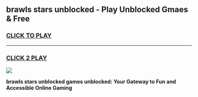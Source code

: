 
## brawls stars unblocked - Play Unblocked Gmaes & Free
<h3>
<a href="https://news.freeplayer.one?title=brawls_stars_unblocked&ref=23F">CLICK TO PLAY</a></h3>
<hr>

<h3>
<a href="https://news.freeplayer.one?title=brawls_stars_unblocked&ref=23F">CLICK 2 PLAY</a>
  
</h3>

<a href="https://news.freeplayer.one?title=brawls_stars_unblocked&ref=23F/"><img src="https://clearcache.store/games.png"></a>


**brawls stars unblocked games unblocked: Your Gateway to Fun and Accessible Online Gaming**
